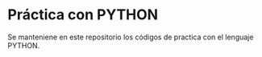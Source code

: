 # Práctica con PYTHON

Se manteniene en este repositorio los códigos de practica con el lenguaje PYTHON.
